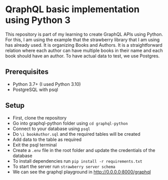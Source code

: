# QraphQL basic implementation using Python 3
This repository is part of my learning to create GraphQL APIs using Python. For this, I am using the example that the strawberry library that I am using has already used. It is organizing Books and Authors. It is a straightforward relation where each author can have multiple books in their name and each book should have an author.
To have actual data to test, we use Postgres.

## Prerequisites
- Python 3.7+ (I used Python 3.10)
- PostgreSQL with psql


## Setup
- First, clone the repository
- Go into graphql-python folder using `cd graphql-python`
- Connect to your database using `psql`
- Do `\i bookAuthor.sql` and the required tables will be created
- Add data to the table as required 
- Exit the psql terminal
- Create a `.env` file in the root folder and update the credentials of the database
- To install dependencies run `pip install -r requirements.txt`
- To start the server run `strawberry server schema`
- We can see the graphql playground in http://0.0.0.0:8000/graphql
